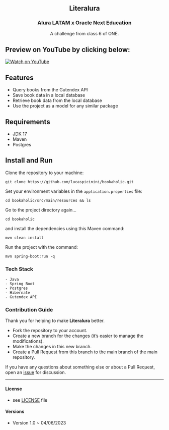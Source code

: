 <h1 align="center">
  <h2 align="center">Literalura</h2>
</h1>

<h3 align="center">Alura LATAM x Oracle Next Education</h3>

<p align="center">A challenge from class 6 of ONE.</p>

Preview on YouTube by clicking below:
--------

<p>
  <a href="https://www.youtube.com/watch?v=3OggnEJ_Frc">
    <img src="https://img.youtube.com/vi/3OggnEJ_Frc/0.jpg" alt="Watch on YouTube" />
  </a>
</p>


Features
--------

- Query books from the Gutendex API
- Save book data in a local database
- Retrieve book data from the local database
- Use the project as a model for any similar package

Requirements
--------------------

- JDK 17
- Maven
- Postgres

Install and Run
-------------------

Clone the repository to your machine:

    git clone https://github.com/lucaspicinini/bookaholic.git

Set your environment variables in the `application.properties` file:

    cd bookaholic/src/main/resources && ls

Go to the project directory again...

    cd bookaholic

and install the dependencies using this Maven command:

    mvn clean install

Run the project with the command:

    mvn spring-boot:run -q

### Tech Stack

    - Java
    - Spring Boot
    - Postgres
    - Hibernate
    - Gutendex API

### Contribution Guide

Thank you for helping to make **Literalura** better.

- Fork the repository to your account.
- Create a new branch for the changes (it’s easier to manage the modifications).
- Make the changes in this new branch.
- Create a Pull Request from this branch to the main branch of the main repository.

If you have any questions about something else or about a Pull Request, open an [issue](https://github.com/lucaspicinini/bookaholic/issues) for discussion.

<hr>

#### License

* see [LICENSE](https://github.com/lucaspicinini/bookaholic/LICENSE) file

#### Versions

* Version 1.0 ~ 04/06/2023
